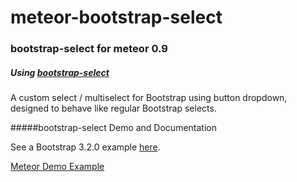 meteor-bootstrap-select
=======================
### bootstrap-select for meteor 0.9 

##### Using [bootstrap-select](https://github.com/silviomoreto/bootstrap-select)


A custom select / multiselect for Bootstrap using button dropdown, designed to behave like regular Bootstrap selects.


#####bootstrap-select Demo and Documentation

See a Bootstrap 3.2.0 example [here](http://silviomoreto.github.io/bootstrap-select/3).



[Meteor Demo Example](https://github.com/maabed/Meteor-Chain-Selectlist)
